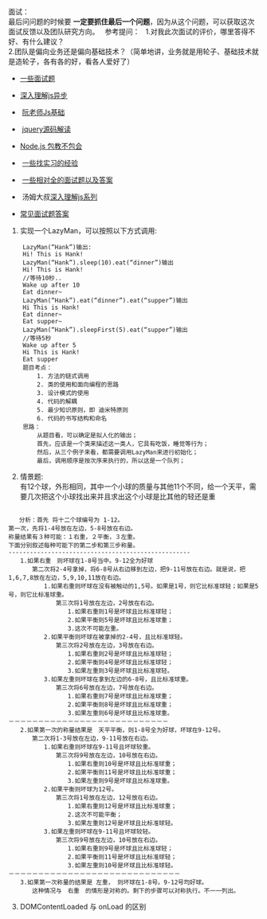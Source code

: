 面试：  
最后问问题的时候要 **一定要抓住最后一个问题**，因为从这个问题，可以获取这次面试反馈以及团队研究方向。  
参考提问：  
1.对我此次面试的评价，哪里答得不好、有什么建议？  
2.团队是偏向业务还是偏向基础技术？（简单地讲，业务就是用轮子、基础技术就是造轮子，各有各的好，看各人爱好了）  











+  [一些面试题](https://github.com/qiu-deqing/FE-interview)  

+  [深入理解js异步](https://github.com/wangfupeng1988/js-async-tutorial)  

+  [阮老师Js基础](https://github.com/wangdoc/javascript-tutorial)  

+  [jquery源码解读](https://github.com/chokcoco/jQuery-)  

+  [Node.js 包教不包会](https://github.com/alsotang/node-lessons)  

+  [一些找实习的经验](https://github.com/topview-frontend/campus-recruitment/blob/master/interview/frontend_interview_by_timtsang.md) 

+  [一些相对全的面试题以及答案](https://github.com/infp/Front-end-Interview)  

+  汤姆大叔[深入理解js系列](http://www.cnblogs.com/TomXu/archive/2011/12/15/2288411.html#3848276)

+ [常见面试题答案](https://github.com/qiu-deqing/FE-interview#%E5%89%8D%E7%AB%AF%E9%9C%80%E8%A6%81%E6%B3%A8%E6%84%8F%E5%93%AA%E4%BA%9Bseo)


1.  实现一个LazyMan，可以按照以下方式调用:
```
	LazyMan(“Hank”)输出:
	Hi! This is Hank!
	LazyMan(“Hank”).sleep(10).eat(“dinner”)输出
	Hi! This is Hank!
	//等待10秒..
	Wake up after 10
	Eat dinner~
	LazyMan(“Hank”).eat(“dinner”).eat(“supper”)输出
	Hi This is Hank!
	Eat dinner~
	Eat supper~
	LazyMan(“Hank”).sleepFirst(5).eat(“supper”)输出
	//等待5秒
	Wake up after 5
	Hi This is Hank!
	Eat supper
	题目考点：
		1. 方法的链式调用
		2. 类的使用和面向编程的思路
		3. 设计模式的使用
		4. 代码的解耦
		5. 最少知识原则，即 迪米特原则
		6. 代码的书写结构和命名
	思路：
		从题目看，可以确定是拟人化的输出；
		首先，应该是一个类来描述这一类人，它具有吃饭，睡觉等行为；
		然后，从三个例子来看，都需要调用LazyMan来进行初始化；
		最后，调用顺序是按次序来执行的，所以这是一个队列；
```
2. 情景题:  
   有12个球，外形相同，其中一个小球的质量与其他11个不同，给一个天平，需要几次把这个小球找出来并且求出这个小球是比其他的轻还是重    
   
```

   分析：首先 将十二个球编号为 1-12。
第一次，先将1-4号放在左边，5-8号放在右边。
称量结果有３种可能：１右重，２平衡，３左重。
下面分别叙述每种可能下的第二步和第三步称量。
---------------------------------------------------
　　1.如果右重　则坏球在1-8号当中。9-12全为好球
　　　　第二次将2-4号拿掉，将6-8号从右边移到左边，把9-11号放在右边。就是说，把1,6,7,8放在左边，5,9,10,11放在右边。
　　　　　　1.如果右重则坏球在没有被触动的1,5号。如果是1号，则它比标准球轻；如果是5号，则它比标准球重。
　　　　　　　　第三次将1号放在左边，2号放在右边。
　　　　　　　　　　1.如果右重则1号是坏球且比标准球轻；
　　　　　　　　　　2.如果平衡则5号是坏球且比标准球重；
　　　　　　　　　　3.这次不可能左重。
　　　　　　2.如果平衡则坏球在被拿掉的2-4号，且比标准球轻。
　　　　　　　　第三次将2号放在左边，3号放在右边。
　　　　　　　　　　1.如果右重则2号是坏球且比标准球轻；
　　　　　　　　　　2.如果平衡则4号是坏球且比标准球轻；
　　　　　　　　　　3.如果左重则3号是坏球且比标准球轻。
　　　　　　3.如果左重则坏球在拿到左边的6-8号，且比标准球重。
　　　　　　　　第三次将6号放在左边，7号放在右边。
　　　　　　　　　　1.如果右重则7号是坏球且比标准球重；
　　　　　　　　　　2.如果平衡则8号是坏球且比标准球重；
　　　　　　　　　　3.如果左重则6号是坏球且比标准球重。
－－－－－－－－－－－－－－－－－－－－－－－－－－－
　　2.如果第一次的称量结果是　天平平衡，则1-8号全为好球，坏球在9-12号。
　　　　第二次将1-3号放在左边，9-11号放在右边。
　　　　　　1.如果右重则坏球在9-11号且坏球较重。
　　　　　　　　第三次将9号放在左边，10号放在右边。
　　　　　　　　　　1.如果右重则10号是坏球且比标准球重；
　　　　　　　　　　2.如果平衡则11号是坏球且比标准球重；
　　　　　　　　　　3.如果左重则9号是坏球且比标准球重。
　　　　　　2.如果平衡则坏球为12号。
　　　　　　　　第三次将1号放在左边，12号放在右边。
　　　　　　　　　　1.如果右重则12号是坏球且比标准球重；
　　　　　　　　　　2.这次不可能平衡；
　　　　　　　　　　3.如果左重则12号是坏球且比标准球轻。
　　　　　　3.如果左重则坏球在9-11号且坏球较轻。
　　　　　　　　第三次将9号放在左边，10号放在右边。
　　　　　　　　　　1.如果右重则9号是坏球且比标准球轻；
　　　　　　　　　　2.如果平衡则11号是坏球且比标准球轻；
　　　　　　　　　　3.如果左重则10号是坏球且比标准球轻。
－－－－－－－－－－－－－－－－－－－－－－－－－－－－－
　　3.如果第一次称量的结果是 左重， 则坏球在1-8号。9-12号均好球。
　　　　这种情况与　右重　的情形是对称的。剩下的步骤可以对称执行。不一一列出。
 ```
3. DOMContentLoaded 与 onLoad 的区别
